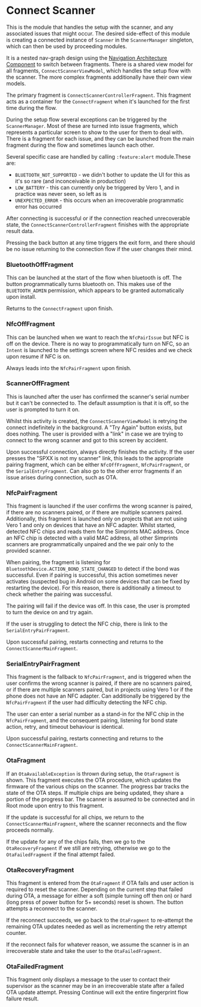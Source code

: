 # Connect Scanner

This is the module that handles the setup with the scanner, and any associated issues that might occur.
The desired side-effect of this module is creating a connected instance of `Scanner` in the `ScannerManager` singleton, which can then be
used by proceeding modules.

It is a nested nav-graph design using the [Navigation Architecture Component](https://developer.android.com/guide/navigation) to switch
between fragments.
There is a shared view model for all fragments, `ConnectScannerViewModel`, which handles the setup flow with the scanner.
The more complex fragments additionally have their own view models.

The primary fragment is `ConnectScannerControllerFragment`.
This fragment acts as a container for the `ConnectFragment` when it's launched for the first time during the flow.

During the setup flow several exceptions can be triggered by the `ScannerManager`.
Most of these are turned into issue fragments, which represents a particular screen to show to the user for them to deal with.
There is a fragment for each issue, and they can be launched from the main fragment during the flow and sometimes launch each other.

Several specific case are handled by calling `:feature:alert` module.These are:

- `BLUETOOTH_NOT_SUPPORTED` - we didn't bother to update the UI for this as it's so rare (and inconceivable in production)
- `LOW_BATTERY` - this can currently only be triggered by Vero 1, and in practice was never seen, so left as is
- `UNEXPECTED_ERROR` - this occurs when an irrecoverable programmatic error has occurred

After connecting is successful or if the connection reached unrecoverable state, the `ConnectScannerControllerFragment` finishes with the
appropriate result data.

Pressing the back button at any time triggers the exit form, and there should be no issue returning to the connection flow if the user
changes their mind.

### BluetoothOffFragment

This can be launched at the start of the flow when bluetooth is off. The button programmatically turns bluetooth on.
This makes use of the `BLUETOOTH_ADMIN` permission, which appears to be granted automatically upon install.

Returns to the `ConnectFragment` upon finish.

### NfcOffFragment

This can be launched when we want to reach the `NfcPairIssue` but NFC is off on the device.
There is no way to programmatically turn on NFC, so an `Intent` is launched to the settings screen where NFC resides and we check upon
resume if NFC is on.

Always leads into the `NfcPairFragment` upon finish.

### ScannerOffFragment

This is launched after the user has confirmed the scanner's serial number but it can't be connected to.
The default assumption is that it is off, so the user is prompted to turn it on.

Whilst this activity is created, the `ConnectScannerViewModel` is retrying the connect indefinitely in the background.
A "Try Again" button exists, but does nothing.
The user is provided with a "link" in case we are trying to connect to the wrong scanner and got to this screen by accident.

Upon successful connection, always directly finishes the activity.
If the user presses the "SPXX is not my scanner" link, this leads to the appropriate pairing fragment, which can be either `NfcOffFragment`,
`NfcPairFragment`, or the `SerialEntryFragment`.
Can also go to the other error fragments if an issue arises during connection, such as OTA.

### NfcPairFragment

This fragment is launched if the user confirms the wrong scanner is paired, if there are no scanners paired, or if there are multiple
scanners paired.
Additionally, this fragment is launched only on projects that are not using Vero 1 and only on devices that have an NFC adapter.
Whilst started, detected NFC chips and reads them for the Simprints MAC address.
Once an NFC chip is detected with a valid MAC address, all other Simprints scanners are programmatically unpaired and the we pair only to
the provided scanner.

When pairing, the fragment is listening for `BluetoothDevice.ACTION_BOND_STATE_CHANGED` to detect if the bond was successful.
Even if pairing is successful, this action sometimes never activates (suspected bug in Android on some devices that can be fixed by
restarting the device).
For this reason, there is additionally a timeout to check whether the pairing was successful.

The pairing will fail if the device was off. In this case, the user is prompted to turn the device on and try again.

If the user is struggling to detect the NFC chip, there is link to the `SerialEntryPairFragment`.

Upon successful pairing, restarts connecting and returns to the `ConnectScannerMainFragment`.

### SerialEntryPairFragment

This fragment is the fallback to `NfcPairFragment`, and is triggered when the user confirms the wrong scanner is paired, if there are no
scanners paired,
or if there are multiple scanners paired, but in projects using Vero 1 or if the phone does not have an NFC adapter.
Can additionally be triggered by the `NfcPairFragment` if the user had difficulty detecting the NFC chip.

The user can enter a serial number as a stand-in for the NFC chip in the `NfcPairFragment`, and the consequent pairing, listening for bond
state action, retry, and timeout behaviour is identical.

Upon successful pairing, restarts connecting and returns to the `ConnectScannerMainFragment`.

### OtaFragment

If an `OtaAvailableException` is thrown during setup, the `OtaFragment` is shown.
This fragment executes the OTA procedure, which updates the firmware of the various chips on the scanner.
The progress bar tracks the state of the OTA steps. If multiple chips are being updated, they share a portion of the progress bar.
The scanner is assumed to be connected and in Root mode upon entry to this fragment.

If the update is successful for all chips, we return to the `ConnectScannerMainFragment`, where the scanner reconnects and the flow proceeds
normally.

If the update for any of the chips fails, then we go to the `OtaRecoveryFragment` if we still are retrying, otherwise we go to the
`OtaFailedFragment` if the final attempt failed.

### OtaRecoveryFragment

This fragment is entered from the `OtaFragment` if OTA fails and user action is required to reset the scanner.
Depending on the current step that failed during OTA, a message for either a soft (simple turning off then on) or hard (long press of power
button for 5+ seconds) reset is shown.
The button attempts a reconnect to the scanner.

If the reconnect succeeds, we go back to the `OtaFragment` to re-attempt the remaining OTA updates needed as well as incrementing the retry
attempt counter.

If the reconnect fails for whatever reason, we assume the scanner is in an irrecoverable state and take the user to the `OtaFailedFragment`.

### OtaFailedFragment

This fragment only displays a message to the user to contact their supervisor as the scanner may be in an irrecoverable state after a failed
OTA update attempt.
Pressing Continue will exit the entire fingerprint flow failure result.
